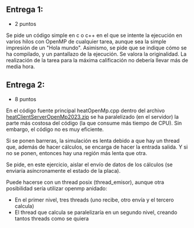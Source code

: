 ## Entrega 1:

* 2 puntos

Se pide un código simple en c o c++ en el que se intente la ejecución en varios hilos con OpenMP de cualquier tarea, aunque sea la simple impresión de un "Hola mundo". Asimismo, se pide que se indique cómo se ha compilado, y un pantallazo de la ejecución. Se valora la originalidad. La realización de la tarea para la máxima calificación  no debería llevar más de media hora.

## Entrega 2:

* 8 puntos

En el código fuente principal heatOpenMp.cpp dentro del archivo [heatClientServerOpenMp2023.zip](heatClientServerOpenMp2023.zip) se ha paralelizado (en el servidor) la parte más costosa del código (la que consume más tiempo de CPU). Sin embargo, el código no es muy eficiente. 

Si se ponen barreras, la simulación es lenta debido a que hay un thread que, además de hacer cálculos, se encarga de hacer 
la entrada salida. Y si no se ponen, entonces hay una región más
lenta que otra. 

Se pide, en este ejercicio, aislar el envío de datos de los cálculos (se enviaría asíncronamente el estado de la placa).

Puede hacerse con un thread posix (thread_emisor), aunque otra
posibilidad sería utilizar openmp anidado:

* En el primer nivel, tres threads (uno recibe, otro envía y el tercero calcula)
* El thread que calcula se paralelizaría en un segundo nivel, creando tantos threads como se quiera